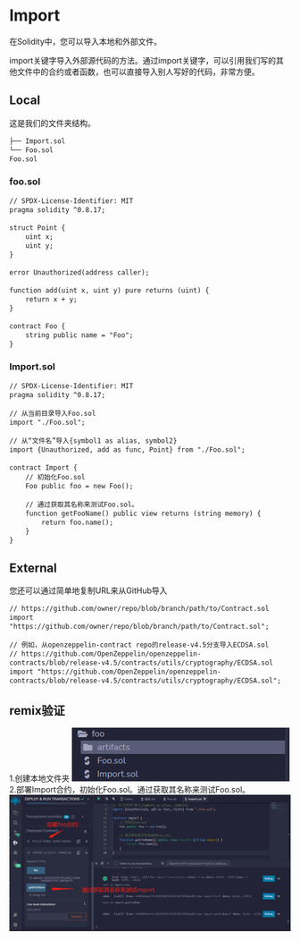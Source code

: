 # Import
在Solidity中，您可以导入本地和外部文件。

import关键字导入外部源代码的方法。通过import关键字，可以引用我们写的其他文件中的合约或者函数，也可以直接导入别人写好的代码，非常方便。
## Local
这是我们的文件夹结构。

```solidity
├── Import.sol
└── Foo.sol
Foo.sol
```
### foo.sol
```solidity
// SPDX-License-Identifier: MIT
pragma solidity ^0.8.17;

struct Point {
    uint x;
    uint y;
}

error Unauthorized(address caller);

function add(uint x, uint y) pure returns (uint) {
    return x + y;
}

contract Foo {
    string public name = "Foo";
}
```


### Import.sol

```solidity
// SPDX-License-Identifier: MIT
pragma solidity ^0.8.17;

// 从当前目录导入Foo.sol
import "./Foo.sol";

// 从“文件名”导入{symbol1 as alias, symbol2}
import {Unauthorized, add as func, Point} from "./Foo.sol";

contract Import {
    // 初始化Foo.sol
    Foo public foo = new Foo();

    // 通过获取其名称来测试Foo.sol。
    function getFooName() public view returns (string memory) {
        return foo.name();
    }
}
```
## External
您还可以通过简单地复制URL来从GitHub导入


```solidity
// https://github.com/owner/repo/blob/branch/path/to/Contract.sol
import "https://github.com/owner/repo/blob/branch/path/to/Contract.sol";

// 例如，从openzeppelin-contract repo的release-v4.5分支导入ECDSA.sol
// https://github.com/OpenZeppelin/openzeppelin-contracts/blob/release-v4.5/contracts/utils/cryptography/ECDSA.sol
import "https://github.com/OpenZeppelin/openzeppelin-contracts/blob/release-v4.5/contracts/utils/cryptography/ECDSA.sol";
```


## remix验证
1.创建本地文件夹
![37-1.png](img/37-1.png)
2.部署Import合约，初始化Foo.sol。通过获取其名称来测试Foo.sol。
![37-2.jpg](img/37-2.jpg)
